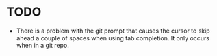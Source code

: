 TODO
====

* There is a problem with the git prompt that causes the cursor to skip ahead a couple of spaces 
when using tab completion.  It only occurs when in a git repo.

